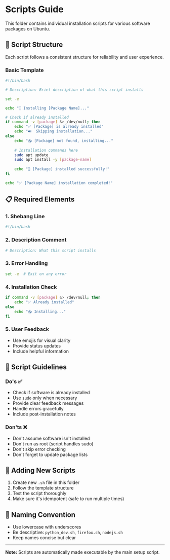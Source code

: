 # Scripts Guide

This folder contains individual installation scripts for various software packages on Ubuntu.

## 📁 Script Structure

Each script follows a consistent structure for reliability and user experience.

### Basic Template

```bash
#!/bin/bash

# Description: Brief description of what this script installs

set -e

echo "🚀 Installing [Package Name]..."

# Check if already installed
if command -v [package] &> /dev/null; then
    echo "✅ [Package] is already installed"
    echo "⏭️  Skipping installation..."
else
    echo "📥 [Package] not found, installing..."
    
    # Installation commands here
    sudo apt update
    sudo apt install -y [package-name]
    
    echo "🔧 [Package] installed successfully!"
fi

echo "✅ [Package Name] installation completed!"
```

## 📋 Required Elements

### 1. Shebang Line
```bash
#!/bin/bash
```

### 2. Description Comment
```bash
# Description: What this script installs
```

### 3. Error Handling
```bash
set -e  # Exit on any error
```

### 4. Installation Check
```bash
if command -v [package] &> /dev/null; then
    echo "✅ Already installed"
else
    echo "📥 Installing..."
fi
```

### 5. User Feedback
- Use emojis for visual clarity
- Provide status updates
- Include helpful information

## 🔧 Script Guidelines

### Do's ✅
- Check if software is already installed
- Use `sudo` only when necessary
- Provide clear feedback messages
- Handle errors gracefully
- Include post-installation notes

### Don'ts ❌
- Don't assume software isn't installed
- Don't run as root (script handles sudo)
- Don't skip error checking
- Don't forget to update package lists

## 🚀 Adding New Scripts

1. Create new `.sh` file in this folder
2. Follow the template structure
3. Test the script thoroughly
4. Make sure it's idempotent (safe to run multiple times)

## 📝 Naming Convention

- Use lowercase with underscores
- Be descriptive: `python_dev.sh`, `firefox.sh`, `nodejs.sh`
- Keep names concise but clear

---

**Note:** Scripts are automatically made executable by the main setup script.
